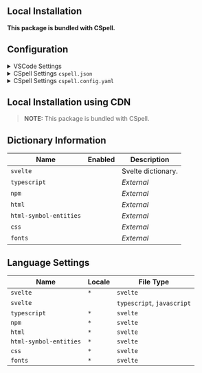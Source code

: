 ## Local Installation

**This package is bundled with CSpell.**

## Configuration

<details>
<summary>VSCode Settings</summary>

Add the following to your VSCode settings:

**`.vscode/settings.json`**

```jsonc
{
  "cSpell.dictionaries": ["svelte"],
}
```

</details>

<details>
<summary>CSpell Settings <code>cspell.json</code></summary>

**`cspell.json`**

```jsonc
{
  "dictionaries": ["svelte"],
}
```

</details>

<details>
<summary>CSpell Settings <code>cspell.config.yaml</code></summary>

**`cspell.config.yaml`**

```yaml
dictionaries:
  - svelte
```

</details>

## Local Installation using CDN

> **NOTE:** This package is bundled with CSpell.

## Dictionary Information

| Name                   | Enabled | Description        |
| ---------------------- | ------- | ------------------ |
| `svelte`               |         | Svelte dictionary. |
| `typescript`           |         | _External_         |
| `npm`                  |         | _External_         |
| `html`                 |         | _External_         |
| `html-symbol-entities` |         | _External_         |
| `css`                  |         | _External_         |
| `fonts`                |         | _External_         |

## Language Settings

| Name                   | Locale | File Type                  |
| ---------------------- | ------ | -------------------------- |
| `svelte`               | `*`    | `svelte`                   |
| `svelte`               |        | `typescript`, `javascript` |
| `typescript`           | `*`    | `svelte`                   |
| `npm`                  | `*`    | `svelte`                   |
| `html`                 | `*`    | `svelte`                   |
| `html-symbol-entities` | `*`    | `svelte`                   |
| `css`                  | `*`    | `svelte`                   |
| `fonts`                | `*`    | `svelte`                   |
